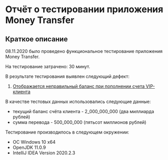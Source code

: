 # Отчёт о тестировании приложения Money Transfer

## Краткое описание

08.11.2020 было проведено функциональное тестирование приложения Money Transfer.

На тестирование затрачено: 30 минут.

В результате тестирования выявлен следующий дефект:
1. [Отображается неправильный баланс при пополнении счета VIP-клиента](https://github.com/Tatiana43/hw-2.1/issues/1)

В качестве тестовых данных использовались следующие данные:
* текущий баланс счёта клиента - 2_000_000_000 (два миллиарда рублей)
* сумма перевода - 500_000_000 (пятьсот миллионов рублей)

Тестирование производилось в следующем окружении:
* ОС Windows 10 x64
* OpenJDK 11.0.9
* IntelliJ IDEA Version 2020.2.3

